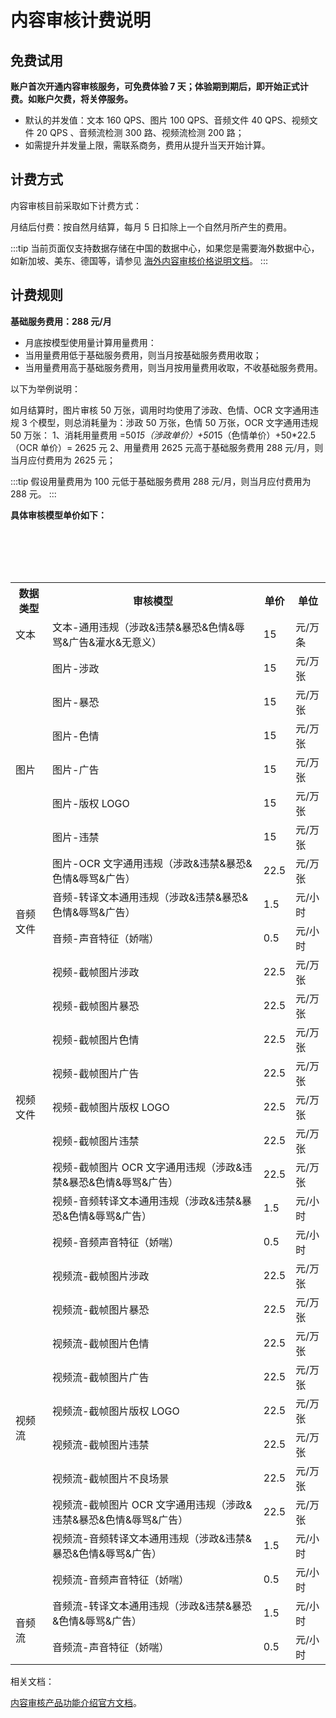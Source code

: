﻿# 内容审核计费说明

## 免费试用

**账户首次开通内容审核服务，可免费体验 7 天；体验期到期后，即开始正式计费。如账户欠费，将关停服务。**

- 默认的并发值：文本 160 QPS、图片 100 QPS、音频文件 40 QPS、视频文件 20 QPS 、音频流检测 300 路、视频流检测 200 路；
- 如需提升并发量上限，需联系商务，费用从提升当天开始计算。

## 计费方式

内容审核目前采取如下计费方式：

月结后付费：按自然月结算，每月 5 日扣除上一个自然月所产生的费用。

:::tip
当前页面仅支持数据存储在中国的数据中心，如果您是需要海外数据中心，如新加坡、美东、德国等，请参见 [海外内容审核价格说明文档](moderation_billing_overseas.html)。
:::

## 计费规则

**基础服务费用：288 元/月**

- 月底按模型使用量计算用量费用：
- 当用量费用低于基础服务费用，则当月按基础服务费用收取；
- 当用量费用高于基础服务费用，则当月按用量费用收取，不收基础服务费用。

以下为举例说明：

如月结算时，图片审核 50 万张，调用时均使用了涉政、色情、OCR 文字通用违规 3 个模型，则总消耗量为：涉政 50 万张，色情 50 万张，OCR 文字通用违规 50 万张： 
1、消耗用量费用 =50*15（涉政单价）+50*15（色情单价）+50*22.5（OCR 单价）= 2625 元 
2、用量费用 2625 元高于基础服务费用 288 元/月，则当月应付费用为 2625 元；

:::tip
假设用量费用为 100 元低于基础服务费用 288 元/月，则当月应付费用为 288 元。
:::

**具体审核模型单价如下：**

<table>
  <tr>
    <th>数据类型</th>
    <th>审核模型</th>
    <th>单价</th>
    <th>单位</th>
  </tr>
  <tr>
    <td>文本</td>
    <td>文本-通用违规（涉政&违禁&暴恐&色情&辱骂&广告&灌水&无意义）</td>
    <td>15</td>
    <td>元/万条</td>
  </tr>
  <tr>
    <td rowspan="7">图片</td>
    <td>图片-涉政</td>
    <td>15</td>
    <td>元/万张</td>
  <tr>
    <td>图片-暴恐</td>
    <td>15</td>
    <td>元/万张</td>
  <tr>
    <td>图片-色情</td>
    <td>15</td>
    <td>元/万张</td>
  <tr>
    <td>图片-广告</td>
    <td>15</td>
    <td>元/万张</td>
  <tr>
    <td>图片-版权 LOGO</td>
    <td>15</td>
    <td>元/万张</td>
  <tr>
    <td>图片-违禁</td>
    <td>15</td>
    <td>元/万张</td>
  <tr>
    <td>图片-OCR 文字通用违规（涉政&违禁&暴恐&色情&辱骂&广告）</td>
    <td>22.5</td>
    <td>元/万张</td>
  </tr>
  </tr>
  <tr>
    <td rowspan="2">音频文件</td>
    <td>音频-转译文本通用违规（涉政&违禁&暴恐&色情&辱骂&广告）</td>
    <td>1.5</td>
    <td>元/小时</td>
  <tr>
    <td>音频-声音特征（娇喘）</td>
    <td>0.5</td>
    <td>元/小时</td>
  </tr>
  </tr>
 <tr>
    <td rowspan="9">视频文件</td>
    <td>视频-截帧图片涉政</td>
    <td>22.5</td>
    <td>元/万张</td>
  <tr>
    <td>视频-截帧图片暴恐</td>
    <td>22.5</td>
    <td>元/万张</td>
  <tr>
    <td>视频-截帧图片色情</td>
    <td>22.5</td>
    <td>元/万张</td>
  <tr>
    <td>视频-截帧图片广告</td>
    <td>22.5</td>
    <td>元/万张</td>
  <tr>
    <td>视频-截帧图片版权 LOGO</td>
    <td>22.5</td>
    <td>元/万张</td>
  <tr>
    <td>视频-截帧图片违禁</td>
    <td>22.5</td>
    <td>元/万张</td>
  <tr>
    <td>视频-截帧图片 OCR 文字通用违规（涉政&违禁&暴恐&色情&辱骂&广告）</td>
    <td>22.5</td>
    <td>元/万张</td>
  <tr>
    <td>视频-音频转译文本通用违规（涉政&违禁&暴恐&色情&辱骂&广告）</td>
    <td>1.5</td>
    <td>元/小时</td>
  <tr>
    <td>视频-音频声音特征（娇喘）</td>
    <td>0.5</td>
    <td>元/小时</td>
  </tr>
  </tr>
  <tr>
    <td rowspan="10">视频流</td>
    <td>视频流-截帧图片涉政</td>
    <td>22.5</td>
    <td>元/万张</td>
  <tr>
    <td>视频流-截帧图片暴恐</td>
    <td>22.5</td>
    <td>元/万张</td>
  <tr>
    <td>视频流-截帧图片色情</td>
    <td>22.5</td>
    <td>元/万张</td>
  <tr>
    <td>视频流-截帧图片广告</td>
    <td>22.5</td>
    <td>元/万张</td>
  <tr>
    <td>视频流-截帧图片版权 LOGO</td>
    <td>22.5</td>
    <td>元/万张</td>
  <tr>
    <td>视频流-截帧图片违禁</td>
    <td>22.5</td>
    <td>元/万张</td>
  <tr>
    <td>视频流-截帧图片不良场景</td>
    <td>22.5</td>
    <td>元/万张</td>
  <tr>
    <td>视频流-截帧图片 OCR 文字通用违规（涉政&违禁&暴恐&色情&辱骂&广告）</td>
    <td>22.5</td>
    <td>元/万张</td>
  <tr>
    <td>视频流-音频转译文本通用违规（涉政&违禁&暴恐&色情&辱骂&广告）</td>
    <td>1.5</td>
    <td>元/小时</td>
   <tr>
    <td>视频流-音频声音特征（娇喘）</td>
    <td>0.5</td>
    <td>元/小时</td>
  </tr>
  </tr>
  <tr>
    <td rowspan="2">音频流</td>
    <td>音频流-转译文本通用违规（涉政&违禁&暴恐&色情&辱骂&广告）</td>
    <td>1.5</td>
    <td>元/小时</td>
  <tr>
    <td>音频流-声音特征（娇喘）</td>
    <td>0.5</td>
    <td>元/小时</td>
  </tr>
  </tr>
</table>

相关文档：

[内容审核产品功能介绍官方文档](moderation_overview.html)。
